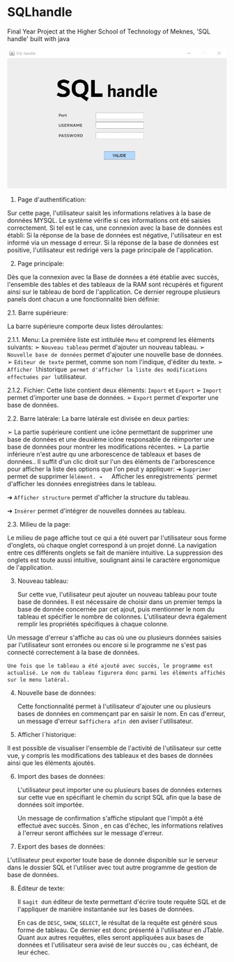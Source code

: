 # SQLhandle
Final Year Project at the Higher School of Technology of Meknes, 'SQL handle' built with java

![Finished App](https://github.com/salaheddinelhamraoui/SQLhandle/blob/master/1.jpg)



1.	Page d'authentification:

Sur cette page, l'utilisateur saisit les informations relatives à la base de données MYSQL. Le système vérifie si ces informations ont été saisies correctement. Si tel est le cas, une connexion avec la base de données est établi: Si la réponse de la base de données est négative, l'utilisateur en est informé via un message d erreur. Si la réponse de la base de données est positive, l'utilisateur est redirigé vers la page principale de l'application.

2.	Page principale:

Dès que la connexion avec la Base de données a été établie avec succès, l'ensemble des tables et des tableaux de la RAM sont récupérés et figurent ainsi sur le tableau de bord de l'application. Ce dernier regroupe plusieurs panels dont chacun a une fonctionnalité bien définie:

2.1.	Barre supérieure:

La barre supérieure comporte deux listes déroulantes:

2.1.1.	Menu:
La première liste est intitulée `Menu` et comprend les éléments suivants:
➢	`Nouveau tableau` permet d'ajouter un nouveau tableau.
➢	`Nouvelle base de données` permet d'ajouter une nouvelle base de données.
➢	`Éditeur de texte` permet, comme son nom l'indique, d'éditer du texte.
➢	`Afficher l`historique` permet d'afficher la liste des modifications effectuées par l`utilisateur.

2.1.2.	Fichier:
Cette liste contient deux éléments: `Import` et `Export`
➢	`Import` permet d'importer une base de données.
➢	`Export` permet d'exporter une base de données.


2.2.	Barre latérale: 
La barre latérale est divisée en deux parties: 

➢	La partie supérieure contient une icône permettant de supprimer une base de données et une deuxième icône responsable de réimporter une base de données pour montrer les modifications récentes.
➢	La partie inférieure n'est autre qu une arborescence de tableaux et bases de données.. Il suffit d'un clic droit sur l'un des éléments de l'arborescence pour afficher la liste des options que l'on peut y appliquer:
➔	`Supprimer` permet de supprimer l`élément.
➔	`Afficher les enregistrements` permet d'afficher les données enregistrées dans le tableau.
 
➔	`Afficher structure` permet d'afficher la structure du tableau.
 
➔	`Insérer` permet d'intégrer de nouvelles données au tableau.
 
2.3.	Milieu de la page:

Le milieu de page affiche tout ce qui a été ouvert par l'utilisateur sous forme d'onglets, où chaque onglet correspond à un projet donné. La navigation entre ces différents onglets se fait de manière intuitive. La suppression des onglets est toute aussi intuitive, soulignant ainsi le caractère ergonomique de l'application.


3.	Nouveau tableau:

	Sur cette vue, l'utilisateur peut ajouter un nouveau tableau pour toute base de données. Il est nécessaire de choisir dans un premier temps la base de donnée concernée par cet ajout, puis mentionner le nom du tableau et spécifier le nombre de colonnes. L'utilisateur devra également remplir les propriétés spécifiques à chaque colonne.
	 
	

Un message d'erreur s'affiche au cas où une ou plusieurs données saisies par l'utilisateur sont erronées ou encore si le programme ne s'est pas connecté correctement à la base de données.

	Une fois que le tableau a été ajouté avec succès, le programme est actualisé. Le nom du tableau figurera donc parmi les éléments affichés sur le menu latéral.

4.	Nouvelle base de données:

	Cette fonctionnalité permet à l'utilisateur d'ajouter une ou plusieurs bases de données en commençant par en saisir le nom. En cas d'erreur, un message d'erreur s`affichera afin d`en aviser l`utilisateur.

5.	Afficher l`historique:

Il est possible de visualiser l'ensemble de l'activité de l'utilisateur sur cette vue, y compris les modifications des tableaux et des bases de données ainsi que les éléments ajoutés.

6.	Import des bases de données:

	L'utilisateur peut importer une ou plusieurs bases de données externes sur cette vue en spécifiant le chemin du script SQL afin que la base de données soit importée.

	Un message de confirmation s'affiche stipulant que l'impôt a été effectué avec succès. Sinon , en cas d'échec, les informations relatives à l'erreur seront affichées sur le message d'erreur.

7.	Export des bases de données:

L'utilisateur peut exporter toute base de donnée disponible sur le serveur dans le dossier SQL et l'utiliser avec tout autre programme de gestion de base de données.

8.	Éditeur de texte:

	Il s`agit d`un éditeur de texte permettant d'écrire toute requête SQL et de l'appliquer de manière instantanée sur les bases de données.

	En cas de `DESC`, `SHOW`, `SELECT`, le résultat de la requête est généré sous forme de tableau. Ce dernier est donc présenté à l'utilisateur en JTable. Quant aux autres requêtes, elles seront appliquées aux bases de données et l'utilisateur sera avisé de leur succès ou , cas échéant, de leur échec.
